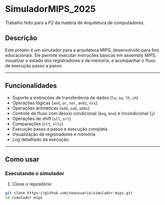 # SimuladorMIPS_2025
Trabalho feito para a P2 da matéria de Arquitetura de computadores.

## Descrição

Este projeto é um simulador para a arquitetura MIPS, desenvolvido para fins educacionais. Ele permite executar instruções básicas em assembly MIPS, visualizar o estado dos registradores e da memória, e acompanhar o fluxo de execução passo a passo.

---

## Funcionalidades

- Suporte a instruções de transferência de dados (`lw`, `sw`, `lh`, `sh`)
- Operações lógicas (`and`, `or`, `nor`, `andi`, `ori`)
- Operações aritméticas (`add`, `sub`, `addi`)
- Controle de fluxo com desvio condicional (`beq`, `bne`) e incondicional (`j`)
- Operações de shift (`sll`, `srl`)
- Comparações (`slt`, `slti`)
- Execução passo a passo e execução completa
- Visualização de registradores e memória
- Log detalhado da execução

---

## Como usar

### Executando o simulador

1. Clone o repositório:

```bash
git clone https://github.com/seuusuario/simulador-mips.git
cd simulador-mips

